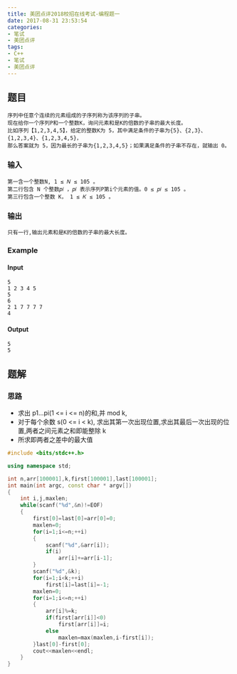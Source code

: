 ```yaml
---
title: 美团点评2018校招在线考试-编程题一
date: 2017-08-31 23:53:54
categories:
- 笔试
- 美团点评
tags:
- C++
- 笔试
- 美团点评
---
```

## 题目
	序列中任意个连续的元素组成的子序列称为该序列的子串。
	现在给你一个序列P和一个整数K，询问元素和是K的倍数的子串的最大长度。
	比如序列【1,2,3,4,5】，给定的整数K为 5，其中满足条件的子串为{5}、{2,3}、{1,2,3,4}、{1,2,3,4,5}，
	那么答案就为 5，因为最长的子串为{1,2,3,4,5}；如果满足条件的子串不存在，就输出 0。
### 输入
	第一含一个整数N, 1 ≤ 𝑁 ≤ 105 。
	第二行包含 N 个整数𝑝𝑖 ，𝑝𝑖 表示序列P第i个元素的值。0 ≤ 𝑝𝑖 ≤ 105 。
	第三行包含一个整数 K， 1 ≤ 𝐾 ≤ 105 。
### 输出
	只有一行,输出元素和是K的倍数的子串的最大长度。
### Example
#### Input
	5
	1 2 3 4 5
	5
	6
	2 1 7 7 7 7
	4
#### Output
	5
	5
## 题解
### 思路
* 求出 p1...pi(1 <= i <= n)的和,并 mod k,
* 对于每个余数 s(0 <= i < k), 求出其第一次出现位置,求出其最后一次出现的位置,两者之间元素之和即能整除 k
* 所求即两者之差中的最大值

```cpp
#include <bits/stdc++.h>

using namespace std;

int n,arr[100001],k,first[100001],last[100001];
int main(int argc, const char * argv[])
{
    int i,j,maxlen;
    while(scanf("%d",&n)!=EOF)
    {
        first[0]=last[0]=arr[0]=0;
        maxlen=0;
        for(i=1;i<=n;++i)
        {
            scanf("%d",&arr[i]);
            if(i)
                arr[i]+=arr[i-1];
        }
        scanf("%d",&k);
        for(i=1;i<k;++i)
            first[i]=last[i]=-1;
        maxlen=0;
        for(i=1;i<=n;++i)
        {
            arr[i]%=k;
            if(first[arr[i]]<0)
                first[arr[i]]=i;
            else
                maxlen=max(maxlen,i-first[i]);
        }last[0]-first[0];
        cout<<maxlen<<endl;
    }
}
```
